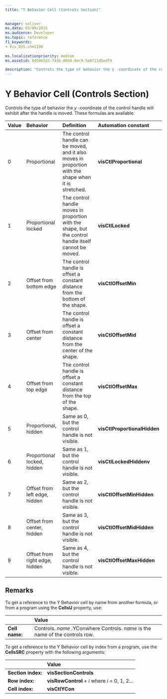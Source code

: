 ```yaml
---
title: "Y Behavior Cell (Controls Section)"
 
 
manager: soliver
ms.date: 03/09/2015
ms.audience: Developer
ms.topic: reference
f1_keywords:
- Vis_DSS.chm1190
 
ms.localizationpriority: medium
ms.assetid: 6d5062d3-743b-8664-8ec9-5a8f11d5edf9

description: "Controls the type of behavior the y -coordinate of the control handle will exhibit after the handle is moved. These formulas are available."
---
```


# Y Behavior Cell (Controls Section)

Controls the type of behavior the  *y*  -coordinate of the control handle will exhibit after the handle is moved. These formulas are available. 
  
|**Value**|**Behavior**|**Definition**|**Automation constant**|
|:-----|:-----|:-----|:-----|
| 0  <br/> | Proportional  <br/> | The control handle can be moved, and it also moves in proportion with the shape when it is stretched. |**visCtlProportional** <br/> |
| 1  <br/> | Proportional locked  <br/> | The control handle moves in proportion with the shape, but the control handle itself cannot be moved. |**visCtlLocked** <br/> |
| 2  <br/> | Offset from bottom edge  <br/> | The control handle is offset a constant distance from the bottom of the shape. |**visCtlOffsetMin** <br/> |
| 3  <br/> | Offset from center  <br/> | The control handle is offset a constant distance from the center of the shape. |**visCtlOffsetMid** <br/> |
| 4  <br/> | Offset from top edge  <br/> | The control handle is offset a constant distance from the top of the shape. |**visCtlOffsetMax** <br/> |
| 5  <br/> | Proportional, hidden  <br/> | Same as 0, but the control handle is not visible. |**visCtlProportionalHidden** <br/> |
| 6  <br/> | Proportional locked, hidden  <br/> | Same as 1, but the control handle is not visible. |**visCtlLockedHiddenv** <br/> |
| 7  <br/> | Offset from left edge, hidden  <br/> | Same as 2, but the control handle is not visible. |**visCtlOffsetMinHidden** <br/> |
| 8  <br/> | Offset from center, hidden  <br/> | Same as 3, but the control handle is not visible. |**visCtlOffsetMidHidden** <br/> |
| 9  <br/> | Offset from right edge, hidden  <br/> | Same as 4, but the control handle is not visible. |**visCtlOffsetMaxHidden** <br/> |
   
## Remarks

To get a reference to the Y Behavior cell by name from another formula, or from a program using the **CellsU** property, use: 
  
||Value |
|:-----|:-----|
| **Cell name:**  <br/> | Controls.  *name*  .YConwhere Controls.  *name*  is the name of the controls row. |
   
To get a reference to the Y Behavior cell by index from a program, use the **CellsSRC** property with the following arguments: 
  
||Value |
|:-----|:-----|
| **Section index:**  <br/> |**visSectionControls** <br/> |
| **Row index:**  <br/> |**visRowControl** +  *i*            where  *i*  = 0, 1, 2... |
| **Cell index:**  <br/> |**visCtlYCon** <br/> |
   

